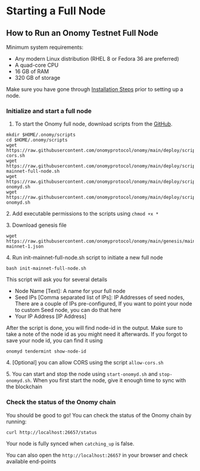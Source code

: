 # Starting a Full Node

## How to Run an Onomy Testnet Full Node

Minimum system requirements:

* Any modern Linux distribution (RHEL 8 or Fedora 36 are preferred)
* A quad-core CPU
* 16 GB of RAM
* 320 GB of storage

Make sure you have gone through [Installation Steps](pre-installation-steps.md) prior to setting up a node.

### Initialize and start a full node

1. To start the Onomy full node, download scripts from the [GitHub](https://github.com/onomyprotocol/onomy/tree/main/deploy/scripts).

```
mkdir $HOME/.onomy/scripts
cd $HOME/.onomy/scripts
wget https://raw.githubusercontent.com/onomyprotocol/onomy/main/deploy/scripts/allow-cors.sh
wget https://raw.githubusercontent.com/onomyprotocol/onomy/main/deploy/scripts/init-mainnet-full-node.sh
wget https://raw.githubusercontent.com/onomyprotocol/onomy/main/deploy/scripts/start-onomyd.sh
wget https://raw.githubusercontent.com/onomyprotocol/onomy/main/deploy/scripts/stop-onomyd.sh
```

2\. Add executable permissions to the scripts using `chmod +x *`

3\. Download genesis file

```
wget https://raw.githubusercontent.com/onomyprotocol/onomy/main/genesis/mainnet/genesis-mainnet-1.json
```

4\. Run init-mainnet-full-node.sh script to initiate a new full node

`bash init-mainnet-full-node.sh`

This script will ask you for several details

* Node Name \[Text]: A name for your full node
* Seed IPs \[Comma separated list of IPs]: IP Addresses of seed nodes, There are a couple of IPs pre-configured, If you want to point your node to custom Seed node, you can do that here
* Your IP Address \[IP Address]

After the script is done, you will find node-id in the output. Make sure to take a note of the node id as you might need it afterwards. If you forgot to save your node id, you can find it using

`onomyd tendermint show-node-id`

4\. \[Optional] you can allow CORS using the script `allow-cors.sh`

5\. You can start and stop the node using `start-onomyd.sh` and `stop-onomyd.sh`. When you first start the node, give it enough time to sync with the blockchain

### Check the status of the Onomy chain

You should be good to go! You can check the status of the Onomy chain by running:

```
curl http://localhost:26657/status
```

Your node is fully synced when `catching_up` is false.

You can also open the `http://localhost:26657` in your browser and check available end-points
